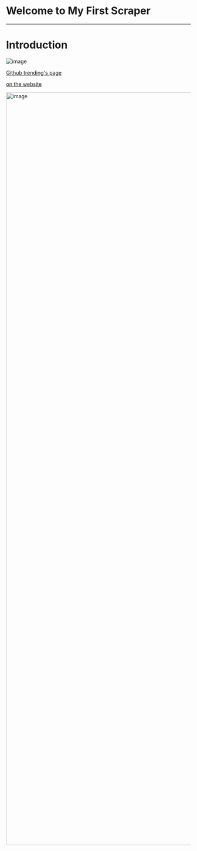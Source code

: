 # Welcome to My First Scraper
***

# Introduction

![image](https://user-images.githubusercontent.com/95611906/200126822-7e81f8e7-ecbe-439d-8be1-6721dc34901e.png)


<a href="https://github.com/trending">Github trending's page</a>

<a href="https://abdullaabdukulov-my-first-scraper-app-1p3avr.streamlit.app/">on the website</a>

<img width="2048" alt="image" src="https://user-images.githubusercontent.com/95611906/200126357-99ec6ad4-e6df-48e1-9a28-bd84256709d8.png">
